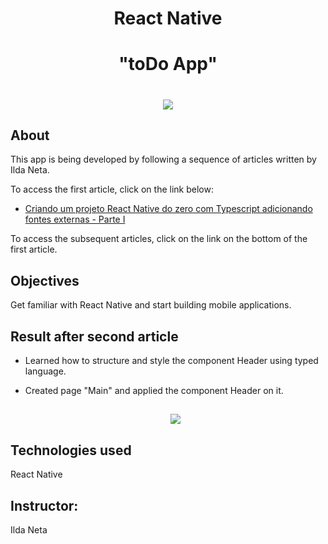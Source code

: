 <h1 align="center">React Native</h1>

<h1 align="center"><b>"toDo App"</b></h1>

<h1 align="center">
    <img src="https://ik.imagekit.io/cnbmdh4b9w/React-Native_xGjMf2Kjy.png">
    
</h1>

## About

This app is being developed by following a sequence of articles written by Ilda Neta.

To access the first article, click on the link below:

- [Criando um projeto React Native do zero com Typescript adicionando fontes externas - Parte I](https://ildaneta.dev/posts/criando-um-projeto-react-native-do-zero-com-typescript-adicionando-fontes-externas/)

To access the subsequent articles, click on the link on the bottom of the first article.

## Objectives

Get familiar with React Native and start building mobile applications.

## Result after second article

- Learned how to structure and style the component Header using typed language.
- Created page "Main" and applied the component Header on it.

  <h2 align="center"><img src="https://ik.imagekit.io/cnbmdh4b9w/toDo_App_ZULjP7EIh.png"></h2>

## Technologies used

React Native

## Instructor:

Ilda Neta

